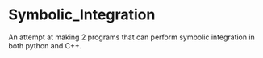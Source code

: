 # Symbolic_Integration
An attempt at making 2 programs that can perform symbolic integration in both python and C++. 
